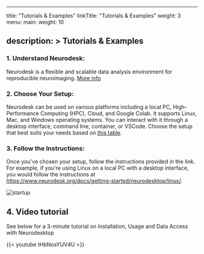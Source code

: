 
---
title: "Tutorials & Examples"
linkTitle: "Tutorials & Examples"
weight: 3
menu:
  main:
    weight: 10

description: >
  Tutorials & Examples
---


### 1. Understand Neurodesk: 
Neurodesk is a flexible and scalable data analysis environment for reproducible neuroimaging. [More info](/docs/overview)

### 2. Choose Your Setup: 
Neurodesk can be used on various platforms including a local PC, High-Performance Computing (HPC), Cloud, and Google Colab. It supports Linux, Mac, and Windows operating systems. You can interact with it through a desktop interface, command line, container, or VSCode. Choose the setup that best suits your needs based on [this table](https://neurodesk.org#startup).

### 3. Follow the Instructions: 
Once you've chosen your setup, follow the instructions provided in the link. For example, if you're using Linux on a local PC with a desktop interface, you would follow the instructions at https://www.neurodesk.org/docs/getting-started/neurodesktop/linux/.

![startup](/tutorials/tutorial-template/startup_table.png)

## 4. Video tutorial
See below for a 3-minute tutorial on Installation, Usage and Data Access with Neurodesktop

{{< youtube tHbNosYUV4U >}}
